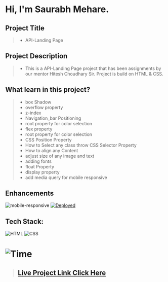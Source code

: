 #  **Hi, I'm Saurabh Mehare.**

## Project Title

> - API-Landing Page

## Project Description

> - This is a API-Landing Page project that has been assignments by our mentor Hitesh Choudhary Sir. Project is build on HTML & CSS.


## What learn in this project?
> - box Shadow
> - overflow property
> - z-index
> - Navigation_bar Positioning
> - root property for color selection
> - flex property
> - root property for color selection
> - CSS Position Property
> - How to Select any class throw CSS Selector Property
> - How to align any Content 
> - adjust size of any image and text
> - adding fonts 
> - float Property 
> - display property 
> - add media query for mobile responsive 



## Enhancements
![mobile-responsive](https://img.shields.io/badge/Mobile%20Responsive-Yes-green)
[![Deployed](https://img.shields.io/badge/Deployed-Yes-green)](https://shopify-alpha-iota.vercel.app/)

## Tech Stack:

![HTML](https://img.shields.io/badge/html-3670A0?style=for-the-badge&logo=html5&logoColor=white)
![CSS](https://img.shields.io/badge/css-03103C?style=for-the-badge&logo=css3&logoColor=white)


# ![Time](https://img.shields.io/badge/Time%20Taken-9hrs-green)



>## **[Live Project Link Click Here ](https://https://project9-api.netlify.app/)**

